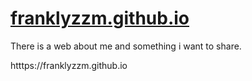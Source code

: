 # [franklyzzm.github.io](https://franklyzzm.github.io/)

There is a web about me and something i want to share.

htttps://franklyzzm.github.io
